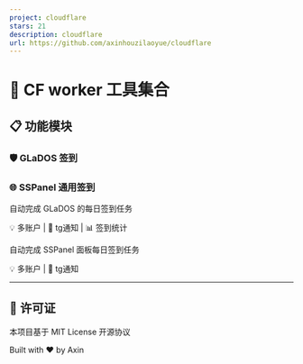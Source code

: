 ```yaml
---
project: cloudflare
stars: 21
description: cloudflare
url: https://github.com/axinhouzilaoyue/cloudflare
---
```


🚀 CF worker 工具集合
=================

📋 功能模块
-------

### 🛡️ GLaDOS 签到

### 🌐 SSPanel 通用签到

自动完成 GLaDOS 的每日签到任务

💡 多账户 | 🔔 tg通知 | 📊 签到统计

自动完成 SSPanel 面板每日签到任务

💡 多账户 | 🔔 tg通知

* * *

📄 许可证
------

本项目基于 MIT License 开源协议

Built with ❤️ by Axin
